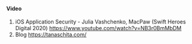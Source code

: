 #### Video
1. iOS Application Security - Julia Vashchenko, MacPaw (Swift Heroes Digital 2020) https://www.youtube.com/watch?v=NB3r0BmMbDM
2. Blog https://tanaschita.com/
